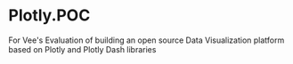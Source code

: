 # Plotly.POC
For Vee's Evaluation of building an open source Data Visualization platform based on Plotly and Plotly Dash libraries

